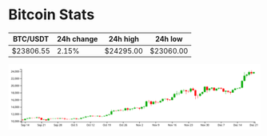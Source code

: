 # Bitcoin Stats

BTC/USDT|24h change|24h high|24h low|
|---|---|---|---|
|$23806.55|2.15%|$24295.00|$23060.00|

<img src="./chart.svg">
